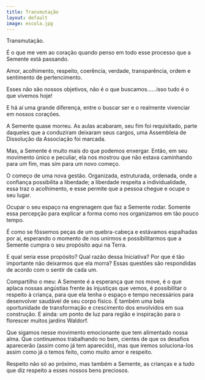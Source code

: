 ```yaml
---
title: Transmutação
layout: default
image: escola.jpg
---
```


Transmutação.

É o que me vem ao coração quando penso em todo esse processo que a Semente está passando.

Amor, acolhimento, respeito, coerência, verdade, transparência, ordem e sentimento de pertencimento.

Esses não são nossos objetivos, não é o que buscamos……isso tudo é o que vivemos hoje!

E há aí uma grande diferença, entre o buscar ser e o realmente vivenciar em nossos corações.

A Semente quase morreu. As aulas acabaram, seu fim foi requisitado, parte daqueles que a conduziram deixaram seus cargos, uma Assembleia de Dissolução da Associação foi marcada.

Mas, a Semente é muito mais do que podemos enxergar. Então, em seu movimento único e peculiar, ela nos mostrou que não estava caminhando para um fim, mas sim para um novo começo.

O começo de uma nova gestão. Organizada, estruturada, ordenada, onde a confiança possibilita a liberdade; a liberdade respeita a individualidade, essa traz o acolhimento, e esse permite que a pessoa chegue e ocupe o seu lugar.

Ocupar o seu espaço na engrenagem que faz a Semente rodar. Somente essa percepção para explicar a forma como nos organizamos em tão pouco tempo.

É como se fôssemos peças de um quebra-cabeça e estávamos espalhadas por aí, esperando o momento de nos unirmos e possibilitarmos que a Semente cumpra o seu propósito aqui na Terra.

E qual seria esse propósito? Qual razão dessa Iniciativa? Por que é tão importante não deixarmos que ela morra? Essas questões são respondidas de acordo com o sentir de cada um.

Compartilho o meu: A Semente é a esperança que nos move, é o que aplaca nossas angústias frente às injustiças que vemos, é possibilitar o respeito à criança, para que ela tenha o espaço e tempo necessários para desenvolver saudável de seu corpo físico. É também uma bela oportunidade de transformação e crescimento dos envolvidos em sua construção. E ainda: um ponto de luz para região e inspiração para o florescer muitos jardins Waldorf.

Que sigamos nesse movimento emocionante que tem alimentado nossa alma. Que continuemos trabalhando no bem, cientes de que os desafios aparecerão (assim como já tem aparecido), mas que iremos soluciona-los assim como já o temos feito, como muito amor e respeito.

Respeito não só ao próximo, mas também a Semente, as crianças e a tudo que diz respeito a esses nossos bens preciosos.

